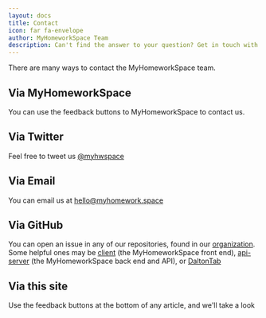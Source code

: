 ```yaml
---
layout: docs
title: Contact
icon: far fa-envelope
author: MyHomeworkSpace Team
description: Can't find the answer to your question? Get in touch with us.
---
```


There are many ways to contact the MyHomeworkSpace team.

## Via MyHomeworkSpace
You can use the feedback buttons to MyHomeworkSpace to contact us.

## Via Twitter
Feel free to tweet us [@myhwspace](https://twitter.com/myhwspace)

## Via Email
You can email us at [hello@myhomework.space](mailto:hello@myhomework.space)

## Via GitHub
You can open an issue in any of our repositories, found in our [organization](https://github.com/myhomeworkspace). Some helpful ones may be [client](https://github.com/myhomeworkspace/client) (the MyHomeworkSpace front end), [api-server](https://github.com/myhomeworkspace/api-server) (the MyHomeworkSpace back end and API), or [DaltonTab](https://github.com/ultimathexers/daltontab)

## Via this site
Use the feedback buttons at the bottom of any article, and we'll take a look